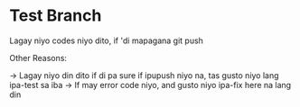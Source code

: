 # Test Branch
Lagay niyo codes niyo dito, if 'di mapagana git push

Other Reasons:

-> Lagay niyo din dito if di pa sure if ipupush niyo na, tas gusto niyo lang ipa-test sa iba
-> If may error code niyo, and gusto niyo ipa-fix here na lang din
